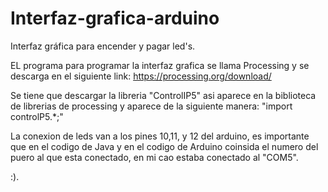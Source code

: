 # Interfaz-grafica-arduino
Interfaz gráfica para encender y pagar led's.

EL programa para programar la interfaz grafica se llama Processing y se descarga en el siguiente link:
https://processing.org/download/

Se tiene que descargar la libreria "ControlIP5" asi aparece en la biblioteca de librerias de processing
y aparece de la siguiente manera: "import controlP5.*;"

La conexion de leds van a los pines 10,11, y 12 del arduino, es importante que en el codigo de Java y en el codigo de Arduino coinsida
el numero del puero al que esta conectado, en mi cao estaba conectado al "COM5".

:).
